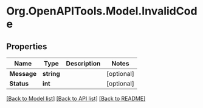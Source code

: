 
# Org.OpenAPITools.Model.InvalidCode

## Properties

Name | Type | Description | Notes
------------ | ------------- | ------------- | -------------
**Message** | **string** |  | [optional] 
**Status** | **int** |  | [optional] 

[[Back to Model list]](../README.md#documentation-for-models)
[[Back to API list]](../README.md#documentation-for-api-endpoints)
[[Back to README]](../README.md)

